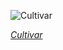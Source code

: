 
![Cultivar](https://upload.wikimedia.org/wikipedia/commons/thumb/e/e7/African_daisy_%28Osteospermum_sp._%27Pink_Whirls%27%29.jpg/600px-African_daisy_%28Osteospermum_sp._%27Pink_Whirls%27%29.jpg)

*[Cultivar](https://wikipedia.org/wiki/File:African_daisy_(Osteospermum_sp._%27Pink_Whirls%27).jpg)*
